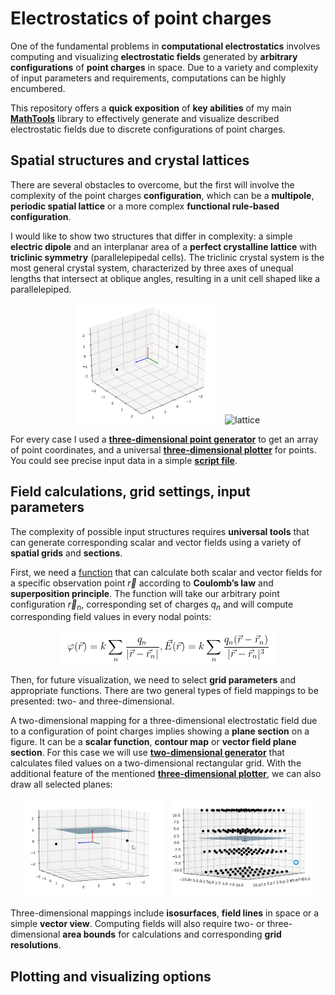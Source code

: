 # Electrostatics of point charges

One of the fundamental problems in **computational electrostatics** involves computing and visualizing **electrostatic
fields** generated by **arbitrary configurations** of **point charges** in space. Due to a variety and complexity of
input parameters and requirements, computations can be highly encumbered.

This repository offers a **quick exposition** of **key abilities** of my
main [**MathTools**](https://github.com/StDLabs/MathTools) library to effectively generate and
visualize described electrostatic fields due to discrete configurations of point charges.

## Spatial structures and crystal lattices

There are several obstacles to overcome, but the first will involve the complexity of the point charges
**configuration**, which can be a **multipole**, **periodic spatial lattice** or a more complex
**functional rule-based configuration**.

I would like to show two structures that differ in complexity: a simple **electric dipole** and an interplanar area of
a **perfect crystalline lattice** with **triclinic symmetry** (parallelepipedal cells). The triclinic crystal system is
the most general crystal system, characterized by three axes of unequal lengths that intersect at oblique angles,
resulting in a unit cell shaped like a parallelepiped.

<p align="center">
    <img width="45%" src="https://github.com/StDLabs/DiscreteElecStat/blob/main/Content/Dipole2.png" alt="dipole"/>
&nbsp;
    <img width="45%" src="https://github.com/StDLabs/DiscreteElecStat/blob/main/Content/Lattice1.gif" alt="lattice"/>
</p>

For every case I used a [**three-dimensional point generator**](https://github.com/StDLabs/MathTools/blob/main/PointGenerators/PeriodStruct/periodic_structure_cartesian_points_3d.py) 
to get an array of point coordinates, and a universal [**three-dimensional plotter**](https://github.com/StDLabs/MathTools/blob/main/PlotVisualize/SpaceMapping/plot_dots_planes_3d.py) 
for points. You could see precise input data in a simple [**script file**](https://github.com/StDLabs/DiscreteElecStat/blob/main/SourceStructures.py).

## Field calculations, grid settings, input parameters

The complexity of possible input structures requires **universal tools** that can generate corresponding scalar and
vector fields using a variety of **spatial grids** and **sections**. 

First, we need a [function](https://github.com/StDLabs/MathTools/blob/main/PointGenerators/SpatialFields/Central/point_charges_field_calc.py)
that can calculate both scalar and vector fields for a specific observation point $\vec{r}$ according to **Coulomb’s law**
and **superposition principle**. The function will take our arbitrary point configuration $\vec{r}_n$, corresponding
set of charges $q_n$ and will compute corresponding field values in every nodal points:

<p align="center">
    <img align="center" src="https://github.com/StDLabs/DiscreteElecStat/blob/main/Content/Math/01.png"/>
</p>

Then, for future visualization, we need to select **grid parameters** and appropriate functions. There are two general types
of field mappings to be presented: two- and three-dimensional. 

A two-dimensional mapping for a three-dimensional electrostatic field due to a configuration of point charges implies
showing a **plane section** on a figure. It can be a **scalar function**, **contour map** or **vector field plane section**. 
For this case we will use [**two-dimensional generator**](https://github.com/StDLabs/MathTools/blob/main/PointGenerators/SpatialFields/field_section.py) 
that calculates filed values on a two-dimensional rectangular grid. With the additional feature of the mentioned
[**three-dimensional plotter**](https://github.com/StDLabs/MathTools/blob/main/PlotVisualize/SpaceMapping/plot_dots_planes_3d.py), 
we can also draw all selected planes:

<p align="center">
    <img width="45%" src="https://github.com/StDLabs/DiscreteElecStat/blob/main/Content/Plane1.gif" alt="dipole"/>
&nbsp;
    <img width="45%" src="https://github.com/StDLabs/DiscreteElecStat/blob/main/Content/Plane2.gif" alt="lattice"/>
</p>

Three-dimensional mappings include **isosurfaces**, **field lines** in space or a simple **vector view**. 
Computing fields will also require two- or three-dimensional **area bounds** for calculations and corresponding
**grid resolutions**.

## Plotting and visualizing options

